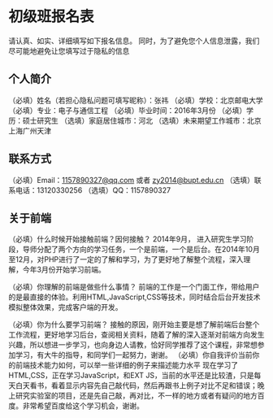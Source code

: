 # 初级班报名表

请认真、如实、详细填写如下报名信息。
同时，为了避免您个人信息泄露，我们尽可能地避免让您填写过于隐私的信息

## 个人简介

（必填）姓名（若担心隐私问题可填写昵称）：张祎
（必填）学校：北京邮电大学
（必填）专业：电子与通信工程
（必填）毕业时间：2016年3月份
（必填）学历：硕士研究生
（选填）家庭居住城市：河北
（选填）未来期望工作城市：北京上海广州天津

## 联系方式

（必填）Email：1157890327@qq.com 或者 zy2014@bupt.edu.cn
（选填）联系电话：13120330256
（选填）QQ：1157890327

## 关于前端

（必填）什么时候开始接触前端？因何接触？
       2014年9月， 进入研究生学习阶段，导师分配了两个方向的学习任务，一个是前端，一个是后台。在2014年10月至12月，对PHP进行了一定的了解和学习，为了更好地了解整个流程，深入理解，今年3月份开始学习前端。

（必填）你理解的前端是做些什么事情？
     前端的工作是一个门面工作，带给用户的是最直接的体验。利用HTML,JavaScript,CSS等技术，同时结合后台开发技术模拟整体效果，完成客户端的开发。

（必填）你为什么要学习前端？
     接触的原因，刚开始主要是想了解前端后台整个工作流程，更好地学习后台，查阅相关资料，随着了解的深入逐渐对前端方向发生兴趣，所以想进一步学习，也向身边人请教，恰好同学推荐了这个课程，非常想参加学习，有大牛的指导，和同学们一起努力，谢谢。
（必填）你自我评价当前你的前端技术能力如何，可以举一些详细的例子来描述能力水平
     现在学习了HTML,CSS，正在学习JavaScript，和EXT JS，当前的水平还是比较渣，只是每天白天看书，看着显示内容先自己敲代码，然后再跟书上例子对比不足和错误；晚上研究实验室的项目，还是先自己敲，再对比，不一样的地方或者有疑问的地方百度。非常希望百度给这个学习机会，谢谢。


